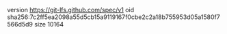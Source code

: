 version https://git-lfs.github.com/spec/v1
oid sha256:7c2ff5ea2098a55d5cb15a9119167f0cbe2c2a18b755953d05a1580f7566d5d9
size 10164
